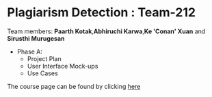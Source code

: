 # Plagiarism Detection : Team-212
Team members: **Paarth Kotak**,**Abhiruchi Karwa**,**Ke 'Conan' Xuan** and **Sirusthi Murugesan**

* Phase A:
  * Project Plan
  * User Interface Mock-ups
  * Use Cases

The course page can be found by clicking
[here](https://course.ccs.neu.edu/cs5500)

